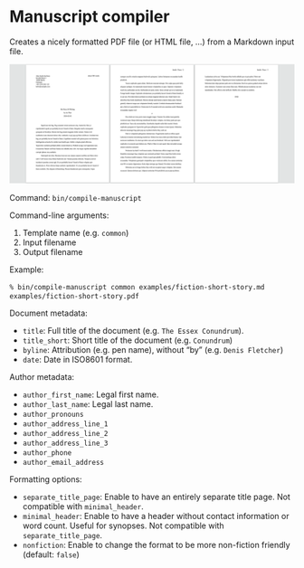 # Manuscript compiler

Creates a nicely formatted PDF file (or HTML file, …) from a Markdown input file.

![Screenshot](./readme-screenshot.png)

Command: `bin/compile-manuscript`

Command-line arguments:

1. Template name (e.g. `common`)
2. Input filename
3. Output filename

Example:

    % bin/compile-manuscript common examples/fiction-short-story.md examples/fiction-short-story.pdf

Document metadata:

* `title`: Full title of the document (e.g. `The Essex Conundrum`).
* `title_short`: Short title of the document (e.g. `Conundrum`)
* `byline`: Attribution (e.g. pen name), without “by” (e.g. `Denis Fletcher`)
* `date`: Date in ISO8601 format.

Author metadata:

* `author_first_name`: Legal first name.
* `author_last_name`: Legal last name.
* `author_pronouns`
* `author_address_line_1`
* `author_address_line_2`
* `author_address_line_3`
* `author_phone`
* `author_email_address`

Formatting options:

* `separate_title_page`: Enable to have an entirely separate title page.
  Not compatible with `minimal_header`.
* `minimal_header`: Enable to have a header without contact information or word count. Useful for synopses. Not compatible with `separate_title_page`.
* `nonfiction`: Enable to change the format to be more non-fiction friendly (default: `false`)

